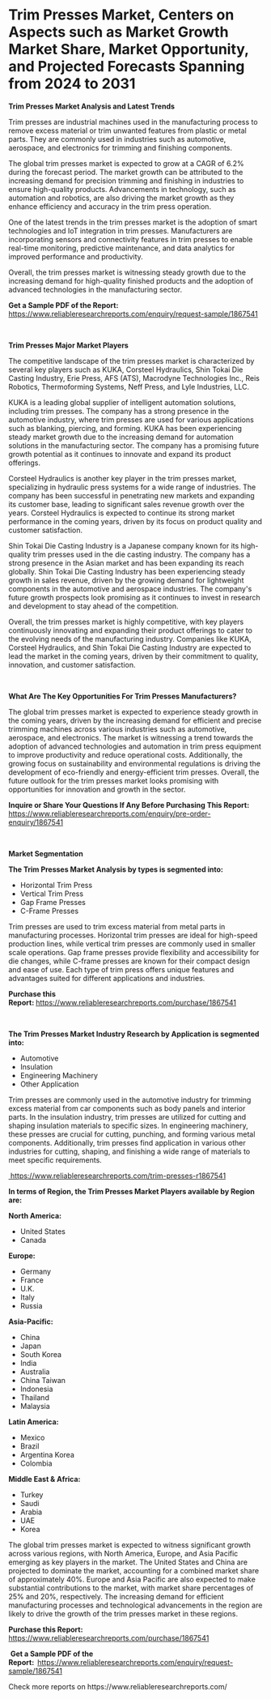 <p><h1>Trim Presses Market, Centers on Aspects such as Market Growth Market Share, Market Opportunity, and Projected Forecasts Spanning from 2024 to 2031</h1></p><p><strong>Trim Presses Market Analysis and Latest Trends</strong></p>
<p><p>Trim presses are industrial machines used in the manufacturing process to remove excess material or trim unwanted features from plastic or metal parts. They are commonly used in industries such as automotive, aerospace, and electronics for trimming and finishing components.</p><p>The global trim presses market is expected to grow at a CAGR of 6.2% during the forecast period. The market growth can be attributed to the increasing demand for precision trimming and finishing in industries to ensure high-quality products. Advancements in technology, such as automation and robotics, are also driving the market growth as they enhance efficiency and accuracy in the trim press operation.</p><p>One of the latest trends in the trim presses market is the adoption of smart technologies and IoT integration in trim presses. Manufacturers are incorporating sensors and connectivity features in trim presses to enable real-time monitoring, predictive maintenance, and data analytics for improved performance and productivity.</p><p>Overall, the trim presses market is witnessing steady growth due to the increasing demand for high-quality finished products and the adoption of advanced technologies in the manufacturing sector.</p></p>
<p><strong>Get a Sample PDF of the Report:&nbsp;</strong> <a href="https://www.reliableresearchreports.com/enquiry/request-sample/1867541">https://www.reliableresearchreports.com/enquiry/request-sample/1867541</a></p>
<p>&nbsp;</p>
<p><strong>Trim Presses Major Market Players</strong></p>
<p><p>The competitive landscape of the trim presses market is characterized by several key players such as KUKA, Corsteel Hydraulics, Shin Tokai Die Casting Industry, Erie Press, AFS (ATS), Macrodyne Technologies Inc., Reis Robotics, Thermoforming Systems, Neff Press, and Lyle Industries, LLC.</p><p>KUKA is a leading global supplier of intelligent automation solutions, including trim presses. The company has a strong presence in the automotive industry, where trim presses are used for various applications such as blanking, piercing, and forming. KUKA has been experiencing steady market growth due to the increasing demand for automation solutions in the manufacturing sector. The company has a promising future growth potential as it continues to innovate and expand its product offerings.</p><p>Corsteel Hydraulics is another key player in the trim presses market, specializing in hydraulic press systems for a wide range of industries. The company has been successful in penetrating new markets and expanding its customer base, leading to significant sales revenue growth over the years. Corsteel Hydraulics is expected to continue its strong market performance in the coming years, driven by its focus on product quality and customer satisfaction.</p><p>Shin Tokai Die Casting Industry is a Japanese company known for its high-quality trim presses used in the die casting industry. The company has a strong presence in the Asian market and has been expanding its reach globally. Shin Tokai Die Casting Industry has been experiencing steady growth in sales revenue, driven by the growing demand for lightweight components in the automotive and aerospace industries. The company's future growth prospects look promising as it continues to invest in research and development to stay ahead of the competition.</p><p>Overall, the trim presses market is highly competitive, with key players continuously innovating and expanding their product offerings to cater to the evolving needs of the manufacturing industry. Companies like KUKA, Corsteel Hydraulics, and Shin Tokai Die Casting Industry are expected to lead the market in the coming years, driven by their commitment to quality, innovation, and customer satisfaction.</p></p>
<p>&nbsp;</p>
<p><strong>What Are The Key Opportunities For Trim Presses Manufacturers?</strong></p>
<p><p>The global trim presses market is expected to experience steady growth in the coming years, driven by the increasing demand for efficient and precise trimming machines across various industries such as automotive, aerospace, and electronics. The market is witnessing a trend towards the adoption of advanced technologies and automation in trim press equipment to improve productivity and reduce operational costs. Additionally, the growing focus on sustainability and environmental regulations is driving the development of eco-friendly and energy-efficient trim presses. Overall, the future outlook for the trim presses market looks promising with opportunities for innovation and growth in the sector.</p></p>
<p><strong>Inquire or Share Your Questions If Any Before Purchasing This Report:</strong> <a href="https://www.reliableresearchreports.com/enquiry/pre-order-enquiry/1867541">https://www.reliableresearchreports.com/enquiry/pre-order-enquiry/1867541</a></p>
<p>&nbsp;</p>
<p><strong>Market Segmentation</strong></p>
<p><strong>The Trim Presses Market Analysis by types is segmented into:</strong></p>
<p><ul><li>Horizontal Trim Press</li><li>Vertical Trim Press</li><li>Gap Frame Presses</li><li>C-Frame Presses</li></ul></p>
<p><p>Trim presses are used to trim excess material from metal parts in manufacturing processes. Horizontal trim presses are ideal for high-speed production lines, while vertical trim presses are commonly used in smaller scale operations. Gap frame presses provide flexibility and accessibility for die changes, while C-frame presses are known for their compact design and ease of use. Each type of trim press offers unique features and advantages suited for different applications and industries.</p></p>
<p><strong>Purchase this Report:&nbsp;</strong><a href="https://www.reliableresearchreports.com/purchase/1867541">https://www.reliableresearchreports.com/purchase/1867541</a></p>
<p>&nbsp;</p>
<p><strong>The Trim Presses Market Industry Research by Application is segmented into:</strong></p>
<p><ul><li>Automotive</li><li>Insulation</li><li>Engineering Machinery</li><li>Other Application</li></ul></p>
<p><p>Trim presses are commonly used in the automotive industry for trimming excess material from car components such as body panels and interior parts. In the insulation industry, trim presses are utilized for cutting and shaping insulation materials to specific sizes. In engineering machinery, these presses are crucial for cutting, punching, and forming various metal components. Additionally, trim presses find application in various other industries for cutting, shaping, and finishing a wide range of materials to meet specific requirements.</p></p>
<p><a href="https://www.reliableresearchreports.com/trim-presses-r1867541">&nbsp;https://www.reliableresearchreports.com/trim-presses-r1867541</a></p>
<p><strong>In terms of Region, the Trim Presses Market Players available by Region are:</strong></p>
<p>
    <p> <strong> North America: </strong>
        <ul>
            <li>United States</li>
            <li>Canada</li>
        </ul>
        </p> 
    <p> <strong> Europe: </strong>
        <ul>
            <li>Germany</li>
            <li>France</li>
            <li>U.K.</li>
            <li>Italy</li>
            <li>Russia</li>
        </ul>
        </p> 
    <p> <strong> Asia-Pacific: </strong>
        <ul>
            <li>China</li>
            <li>Japan</li>
            <li>South Korea</li>
            <li>India</li>
            <li>Australia</li>
            <li>China Taiwan</li>
            <li>Indonesia</li>
            <li>Thailand</li>
            <li>Malaysia</li>
        </ul>
        </p> 
    <p> <strong> Latin America: </strong>
        <ul>
            <li>Mexico</li>
            <li>Brazil</li>
            <li>Argentina Korea</li>
            <li>Colombia</li>
        </ul>
        </p> 
    <p> <strong> Middle East & Africa: </strong>
        <ul>
            <li>Turkey</li>
            <li>Saudi</li>
            <li>Arabia</li>
            <li>UAE</li>
            <li>Korea</li>
        </ul>
    </p>
    </p>
<p><p>The global trim presses market is expected to witness significant growth across various regions, with North America, Europe, and Asia Pacific emerging as key players in the market. The United States and China are projected to dominate the market, accounting for a combined market share of approximately 40%. Europe and Asia Pacific are also expected to make substantial contributions to the market, with market share percentages of 25% and 20%, respectively. The increasing demand for efficient manufacturing processes and technological advancements in the region are likely to drive the growth of the trim presses market in these regions.</p></p>
<p><strong>Purchase this Report: </strong><a href="https://www.reliableresearchreports.com/purchase/1867541">https://www.reliableresearchreports.com/purchase/1867541</a></p>
<p>&nbsp;<strong>Get a Sample PDF of the Report:&nbsp;&nbsp;</strong><a href="https://www.reliableresearchreports.com/enquiry/request-sample/1867541">https://www.reliableresearchreports.com/enquiry/request-sample/1867541</a></p>
<p><strong></strong></p>
<p>Check more reports on https://www.reliableresearchreports.com/</p>